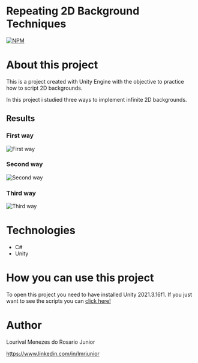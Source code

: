 # Repeating 2D Background Techniques

[![NPM](https://img.shields.io/npm/l/react)](https://github.com/LorisJunior/Unity_Repeating_2DBackgroung_Techniques/blob/main/LICENSE) 

# About this project

This is a project created with Unity Engine with the objective to practice how to script 2D backgrounds.

In this project i studied three ways to implement infinite 2D backgrounds.

## Results

### First way

![First way](https://github.com/LorisJunior/Assets/blob/main/RepeatingBackground/firstway.gif) 

### Second way

![Second way](https://github.com/LorisJunior/Assets/blob/main/RepeatingBackground/secondway.gif) 

### Third way

![Third way](https://github.com/LorisJunior/Assets/blob/main/RepeatingBackground/thirdway.gif) 

# Technologies
- C#
- Unity

# How you can use this project

To open this project you need to have installed Unity 2021.3.16f1. If you just want to see the scripts you can [click here!](https://github.com/LorisJunior/Unity_Repeating_2DBackgroung_Techniques/tree/main/Assets/Scripts)

# Author

Lourival Menezes do Rosario Junior

https://www.linkedin.com/in/lmrjunior
